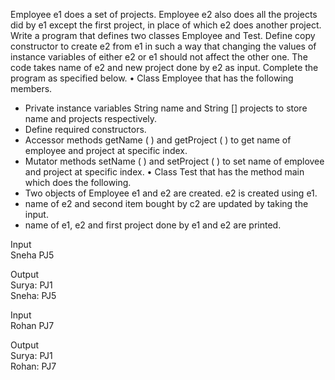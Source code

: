 Employee e1 does a set of projects. Employee e2 also does all the projects did by e1 except the first project, in place of which e2 does another project. Write a program that defines two classes Employee and Test. Define copy constructor to create e2 from e1 in such a way that changing the values of instance variables of either e2 or e1 should not affect the other one. The code takes name of e2 and new project done by e2 as input.
Complete the program as specified below.
• Class Employee that has the following members.

- Private instance variables String name and String [] projects to store name and projects respectively.
- Define required constructors.
- Accessor methods getName ( ) and getProject ( ) to get name of employee and project at specific index.
- Mutator methods setName ( ) and setProject ( ) to set name of emplovee and project at specific index.
  • Class Test that has the method main which does the following.
- Two objects of Employee e1 and e2 are created. e2 is created using e1.
- name of e2 and second item bought by c2 are updated by taking the input.
- name of e1, e2 and first project done by e1 and e2 are printed.

Input\
Sneha PJ5

Output\
Surya: PJ1\
Sneha: PJ5

Input\
Rohan PJ7

Output\
Surya: PJ1\
Rohan: PJ7
